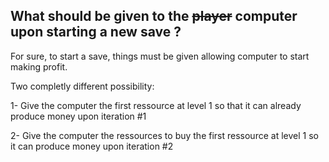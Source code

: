 ## What should be given to the ~~player~~ computer upon starting a new save ?

For sure, to start a save, things must be given allowing computer to start making profit.

Two completly different possibility:

1- Give the computer the first ressource at level 1 so that it can already produce money upon iteration #1

2- Give the computer the ressources to buy the first ressource at level 1 so it can produce money upon iteration #2
